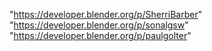 "https://developer.blender.org/p/SherriBarber"
"https://developer.blender.org/p/sonalgsw"
"https://developer.blender.org/p/paulgolter"

